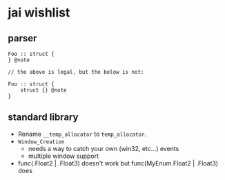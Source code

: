 # jai wishlist

## parser

```
Foo :: struct {
} @note

// the above is legal, but the below is not:

Foo :: struct {
    struct {} @note
}
```

## standard library

- Rename `__temp_allocator` to `temp_allocator`.
- `Window_Creation`
    - needs a way to catch your own (win32, etc...) events
    - multiple window support
- func(.Float2 | .Float3) doesn't work but func(MyEnum.Float2 | .Float3) does

